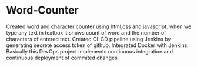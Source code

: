 # Word-Counter
Created word and character counter using html,css and javascript.
when we type any text in textbox it shows count of word and the number of characters of entered text.
Created CI-CD pipeline using Jenkins by generating secrete access token of github. 
Integrated Docker with Jenkins.
Basically this DevOps project Implements continuous integration and continuous deployment of commited changes.
